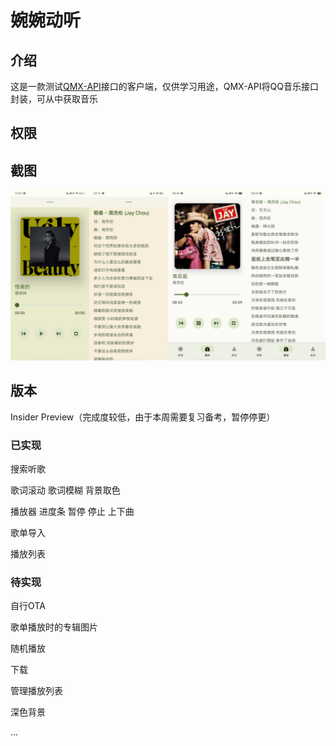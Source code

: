 # 婉婉动听
## 介绍
这是一款测试[QMX-API](https://github.com/Chiu-xaH/QMX-API)接口的客户端，仅供学习用途，QMX-API将QQ音乐接口封装，可从中获取音乐
## 权限
## 截图
![图片1](img/preview.jpg)
## 版本
Insider Preview（完成度较低，由于本周需要复习备考，暂停停更）
### 已实现
搜索听歌

歌词滚动 歌词模糊 背景取色

播放器 进度条 暂停 停止 上下曲

歌单导入

播放列表

### 待实现

自行OTA

歌单播放时的专辑图片

随机播放

下载

管理播放列表

深色背景

...
